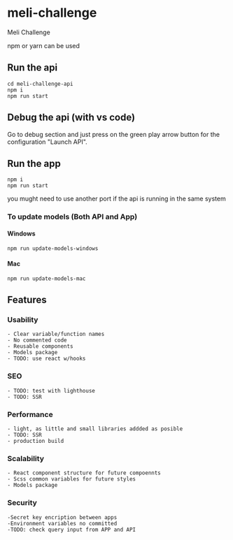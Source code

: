 # meli-challenge

Meli Challenge

npm or yarn can be used

## Run the api

```unix
cd meli-challenge-api
npm i
npm run start
```

## Debug the api (with vs code)

Go to debug section and just press on the green play arrow button for the configuration "Launch API".

## Run the app

```unix
npm i
npm run start
```

you mught need to use another port if the api is running in the same system

### To update models (Both API and App)

#### Windows

```unix
npm run update-models-windows
```

#### Mac

```unix
npm run update-models-mac
```

## Features

### Usability

    - Clear variable/function names
    - No commented code
    - Reusable components
    - Models package
    - TODO: use react w/hooks

### SEO

    - TODO: test with lighthouse
    - TODO: SSR

### Performance

    - light, as little and small libraries addded as posible
    - TODO: SSR
    - production build

### Scalability

    - React component structure for future compoennts
    - Scss common variables for future styles
    - Models package

### Security

    -Secret key encription between apps
    -Environment variables no committed
    -TODO: check query input from APP and API
